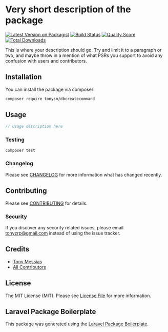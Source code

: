 # Very short description of the package

[![Latest Version on Packagist](https://img.shields.io/packagist/v/tonysm/dbcreatecommand.svg?style=flat-square)](https://packagist.org/packages/tonysm/dbcreatecommand)
[![Build Status](https://img.shields.io/travis/tonysm/dbcreatecommand/master.svg?style=flat-square)](https://travis-ci.org/tonysm/dbcreatecommand)
[![Quality Score](https://img.shields.io/scrutinizer/g/tonysm/dbcreatecommand.svg?style=flat-square)](https://scrutinizer-ci.com/g/tonysm/dbcreatecommand)
[![Total Downloads](https://img.shields.io/packagist/dt/tonysm/dbcreatecommand.svg?style=flat-square)](https://packagist.org/packages/tonysm/dbcreatecommand)

This is where your description should go. Try and limit it to a paragraph or two, and maybe throw in a mention of what PSRs you support to avoid any confusion with users and contributors.

## Installation

You can install the package via composer:

```bash
composer require tonysm/dbcreatecommand
```

## Usage

``` php
// Usage description here
```

### Testing

``` bash
composer test
```

### Changelog

Please see [CHANGELOG](CHANGELOG.md) for more information what has changed recently.

## Contributing

Please see [CONTRIBUTING](CONTRIBUTING.md) for details.

### Security

If you discover any security related issues, please email tonyzrp@gmail.com instead of using the issue tracker.

## Credits

- [Tony Messias](https://github.com/tonysm)
- [All Contributors](../../contributors)

## License

The MIT License (MIT). Please see [License File](LICENSE.md) for more information.

## Laravel Package Boilerplate

This package was generated using the [Laravel Package Boilerplate](https://laravelpackageboilerplate.com).